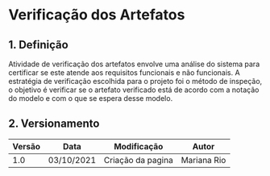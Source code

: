 # Verificação dos Artefatos

## 1. Definição
 Atividade de verificação dos artefatos envolve uma análise do sistema para certificar se este atende aos requisitos funcionais e não funcionais.
 A estratégia de verificação escolhida para o projeto foi o método de inspeção, o objetivo é verificar se o artefato verificado está de acordo com a notação do modelo e com o que se espera desse modelo.

## 2. Versionamento
Versão|Data      |Modificação        |Autor
------|----------|-------------------|---------------
1.0   |03/10/2021|Criação da pagina  |Mariana Rio
